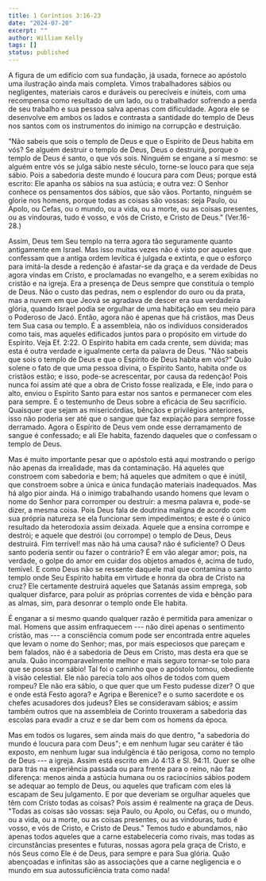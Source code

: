 ```yaml
---
title: 1 Coríntios 3:16-23
date: "2024-07-20"
excerpt: ""
author: William Kelly
tags: []
status: published
---
```


A figura de um edifício com sua fundação, já usada, fornece ao apóstolo
uma ilustração ainda mais completa. Vimos trabalhadores sábios ou
negligentes, materiais caros e duráveis ou perecíveis e inúteis, com uma
recompensa como resultado de um lado, ou o trabalhador sofrendo a perda
de seu trabalho e sua pessoa salva apenas com dificuldade. Agora ele se
desenvolve em ambos os lados e contrasta a santidade do templo de Deus
nos santos com os instrumentos do inimigo na corrupção e destruição.

"Não sabeis que sois o templo de Deus e que o Espírito de Deus habita em
vós? Se alguém destruir o templo de Deus, Deus o destruirá, porque o
templo de Deus é santo, o que vós sois. Ninguém se engane a si mesmo: se
alguém entre vós se julga sábio neste século, torne-se louco para que
seja sábio. Pois a sabedoria deste mundo é loucura para com Deus; porque
está escrito: Ele apanha os sábios na sua astúcia; e outra vez: O Senhor
conhece os pensamentos dos sábios, que são vãos. Portanto, ninguém se
glorie nos homens, porque todas as coisas são vossas: seja Paulo, ou
Apolo, ou Cefas, ou o mundo, ou a vida, ou a morte, ou as coisas
presentes, ou as vindouras, tudo é vosso, e vós de Cristo, e Cristo de
Deus." (Ver.16-28.)

Assim, Deus tem Seu templo na terra agora tão seguramente quanto
antigamente em Israel. Mas isso muitas vezes não é visto por aqueles que
confessam que a antiga ordem levítica é julgada e extinta, e que o
esforço para imitá-la desde a redenção é afastar-se da graça e da
verdade de Deus agora vindas em Cristo, e proclamadas no evangelho, e a
serem exibidas no cristão e na igreja. Era a presença de Deus sempre que
constituía o templo de Deus. Não o custo das pedras, nem o esplendor do
ouro ou da prata, mas a nuvem em que Jeová se agradava de descer era sua
verdadeira glória, quando Israel podia se orgulhar de uma habitação em
seu meio para o Poderoso de Jacó. Então, agora não é apenas que há
cristãos, mas Deus tem Sua casa ou templo. É a assembleia, não os
indivíduos considerados como tais, mas aqueles edificados juntos para o
propósito em virtude do Espírito. Veja Ef. 2:22. O Espírito habita em
cada crente, sem dúvida; mas esta é outra verdade e igualmente certa da
palavra de Deus. "Não sabeis que sois o templo de Deus e que o Espírito
de Deus habita em vós?" Quão solene o fato de que uma pessoa divina, o
Espírito Santo, habita onde os cristãos estão; e isso, pode-se
acrescentar, por causa da redenção! Pois nunca foi assim até que a obra
de Cristo fosse realizada, e Ele, indo para o alto, enviou o Espírito
Santo para estar nos santos e permanecer com eles para sempre. É o
testemunho de Deus sobre a eficácia de Seu sacrifício. Quaisquer que
sejam as misericórdias, bênçãos e privilégios anteriores, isso não
poderia ser até que o sangue que faz expiação para sempre fosse
derramado. Agora o Espírito de Deus vem onde esse derramamento de sangue
é confessado; e ali Ele habita, fazendo daqueles que o confessam o
templo de Deus.

Mas é muito importante pesar que o apóstolo está aqui mostrando o perigo
não apenas da irrealidade, mas da contaminação. Há aqueles que constroem
com sabedoria e bem; há aqueles que admitem o que é inútil, que
constroem sobre a única e única fundação materiais inadequados. Mas há
algo pior ainda. Há o inimigo trabalhando usando homens que levam o nome
do Senhor para corromper ou destruir: a mesma palavra e, pode-se dizer,
a mesma coisa. Pois Deus fala de doutrina maligna de acordo com sua
própria natureza se ela funcionar sem impedimentos; e este é o único
resultado da heterodoxia assim deixada. Aquele que a ensina corrompe e
destrói; e aquele que destrói (ou corrompe) o templo de Deus, Deus
destruirá. Fim terrível! mas não há uma causa? não é suficiente? O Deus
santo poderia sentir ou fazer o contrário? É em vão alegar amor; pois,
na verdade, o golpe do amor em cuidar dos objetos amados é, acima de
tudo, temível. E como Deus não se ressente daquele mal que contamina o
santo templo onde Seu Espírito habita em virtude e honra da obra de
Cristo na cruz? Ele certamente destruirá aqueles que Satanás assim
emprega, sob qualquer disfarce, para poluir as próprias correntes de
vida e bênção para as almas, sim, para desonrar o templo onde Ele
habita.

É enganar a si mesmo quando qualquer razão é permitida para amenizar o
mal. Homens que assim enfraquecem --- não direi apenas o sentimento
cristão, mas --- a consciência comum pode ser encontrada entre aqueles
que levam o nome do Senhor; mas, por mais especiosos que pareçam e bem
falados, não é a sabedoria de Deus em Cristo, mas desta era que se
anula. Quão incomparavelmente melhor e mais seguro tornar-se tolo para
que se possa ser sábio! Tal foi o caminho que o apóstolo tomou,
obediente à visão celestial. Ele não parecia tolo aos olhos de todos com
quem rompeu? Ele não era sábio, o que quer que um Festo pudesse dizer? O
que e onde está Festo agora? e Agripa e Berenice? e o sumo sacerdote e
os chefes acusadores dos judeus? Eles se consideravam sábios; e assim
também outros que na assembleia de Corinto trouxeram a sabedoria das
escolas para evadir a cruz e se dar bem com os homens da época.

Mas em todos os lugares, sem ainda mais do que dentro, "a sabedoria do
mundo é loucura para com Deus"; e em nenhum lugar seu caráter é tão
exposto, em nenhum lugar sua indulgência é tão perigosa, como no templo
de Deus --- a igreja. Assim está escrito em Jó 4:13 e Sl. 94:11. Quer se
olhe para trás na experiência passada ou para frente para o reino, não
faz diferença: menos ainda a astúcia humana ou os raciocínios sábios
podem se adequar ao templo de Deus, ou aqueles que traficam com eles lá
escapam de Seu julgamento. E por que deveriam se orgulhar aqueles que
têm com Cristo todas as coisas? Pois assim é realmente na graça de Deus.
"Todas as coisas são vossas: seja Paulo, ou Apolo, ou Cefas, ou o mundo,
ou a vida, ou a morte, ou as coisas presentes, ou as vindouras, tudo é
vosso, e vós de Cristo, e Cristo de Deus." Temos tudo e abundamos, não
apenas todos aqueles que a carne estabeleceria como rivais, mas todas as
circunstâncias presentes e futuras, nossas agora pela graça de Cristo, e
nós Seus como Ele é de Deus, para sempre e para Sua glória. Quão
abençoadas e infinitas são as associações que a carne negligencia e o
mundo em sua autossuficiência trata como nada!
